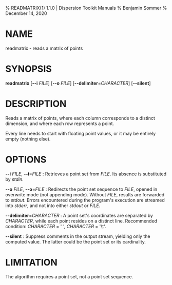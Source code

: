 % READMATRIX(1) 1.1.0 | Dispersion Toolkit Manuals
% Benjamin Sommer
% December 14, 2020

# NAME

readmatrix - reads a matrix of points

# SYNOPSIS

**readmatrix** [**\--i** *FILE*] [**\--o** *FILE*] [**\--delimiter**=*CHARACTER*] [**\--silent**]

# DESCRIPTION

Reads a matrix of points, where each column corresponds to a distinct dimension, and where each row represents a point.

Every line needs to start with floating point values, or it may be entirely empty (nothing else).

# OPTIONS

**\--i** *FILE*, **\--i**=*FILE*
:   Retrieves a point set from *FILE*. Its absence is substituted by *stdin*.

**\--o** *FILE*, **\--o**=*FILE*
:   Redirects the point set sequence to *FILE*, opened in overwrite mode (not appending mode). Without *FILE*, results are forwarded to *stdout*. Errors encountered during the program's execution are streamed into *stderr*, and not into either *stdout* or *FILE*.

**\--delimiter**=*CHARACTER*
:   A point set's coordinates are separated by *CHARACTER*, while each point resides on a distinct line. Recommended condition: *CHARACTER* = \' \', *CHARACTER* = \'\\t\'.

**\--silent**
:   Suppress comments in the output stream, yielding only the computed value. The latter could be the point set or its cardinality.

# LIMITATION

The algorithm requires a point set, not a point set sequence.